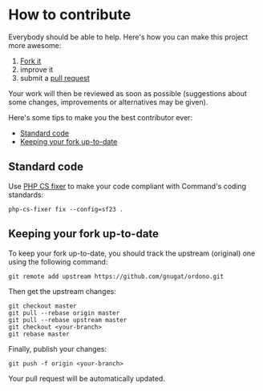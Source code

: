 # How to contribute

Everybody should be able to help. Here's how you can make this project more
awesome:

1. [Fork it](https://github.com/gnugat/ordono/fork_select)
2. improve it
3. submit a [pull request](https://help.github.com/articles/creating-a-pull-request)

Your work will then be reviewed as soon as possible (suggestions about some
changes, improvements or alternatives may be given).

Here's some tips to make you the best contributor ever:

* [Standard code](#standard-code)
* [Keeping your fork up-to-date](#keeping-your-fork-up-to-date)

## Standard code

Use [PHP CS fixer](http://cs.sensiolabs.org/) to make your code compliant with
Command's coding standards:

    php-cs-fixer fix --config=sf23 .

## Keeping your fork up-to-date

To keep your fork up-to-date, you should track the upstream (original) one
using the following command:

    git remote add upstream https://github.com/gnugat/ordono.git

Then get the upstream changes:

    git checkout master
    git pull --rebase origin master
    git pull --rebase upstream master
    git checkout <your-branch>
    git rebase master

Finally, publish your changes:

    git push -f origin <your-branch>

Your pull request will be automatically updated.
